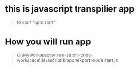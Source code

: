 # this is javascript transpilier app
> to start "npm start"
# How you will run app
> C:\MyWorkspace\visual-studio-code-workspace\Javascript\1importexport>node start.js